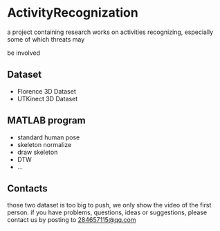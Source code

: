 # ActivityRecognization
a project containing research works on activities recognizing, especially some of which threats may 

be involved
## Dataset
* Florence 3D Dataset
* UTKinect 3D Dataset

## MATLAB program
* standard human pose
* skeleton normalize
* draw skeleton
* DTW
* ...

## Contacts
those two dataset is too big to push, we only show the video of the first person. if you have problems, questions, ideas or suggestions, please contact us by posting to 284657115@qq.com